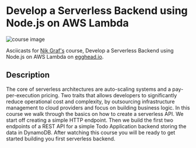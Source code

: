 # Develop a Serverless Backend using Node.js on AWS Lambda

![course image](https://d2eip9sf3oo6c2.cloudfront.net/tags/images/000/000/256/full/nodejslogo.png)

Asciicasts for [Nik Graf's](https://egghead.io/instructors/nik-graf) course, Develop a Serverless Backend using Node.js on AWS Lambda on [egghead.io](https://egghead.io/courses/develop-a-serverless-backend-using-node-js-on-aws-lambda).

## Description

The core of serverless architectures are auto-scaling systems and a pay-per-execution pricing. Two traits that allows developers to significantly reduce operational cost and complexity, by outsourcing infrastructure management to cloud providers and focus on building business logic. In this course we walk through the basics on how to create a serverless API. We start off creating a simple HTTP endpoint. Then we build the first two endpoints of a REST API for a simple Todo Application backend storing the data in DynamoDB. After watching this course you will be ready to get started building you first serverless backend.